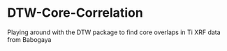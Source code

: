 # DTW-Core-Correlation
Playing around with the DTW package to find core overlaps in Ti XRF data from Babogaya
